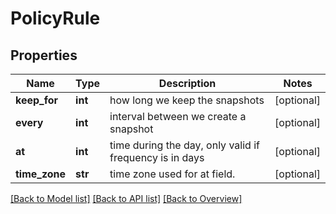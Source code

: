# PolicyRule

## Properties
Name | Type | Description | Notes
------------ | ------------- | ------------- | -------------
**keep_for** | **int** | how long we keep the snapshots | [optional] 
**every** | **int** | interval between we create a snapshot | [optional] 
**at** | **int** | time during the day, only valid if frequency is in days | [optional] 
**time_zone** | **str** | time zone used for at field. | [optional] 

[[Back to Model list]](index.md#documentation-for-models) [[Back to API list]](index.md#endpoint-properties) [[Back to Overview]](index.md)


